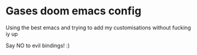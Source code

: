 # Gases doom emacs config

Using the best emacs and trying to add my customisations without fucking iy up

Say NO to evil bindings! :)
